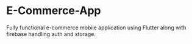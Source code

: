 # E-Commerce-App
Fully functional e-commerce mobile application using Flutter along with firebase handling auth and storage.
